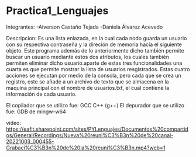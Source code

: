 # Practica1_Lenguajes

Integrantes:
-Aiverson Castaño Tejada
-Daniela Álvarez Acevedo 

Descripcion: Es una lista enlazada, en la cual cada nodo guarda un usuario con su respectiva contraseña y la direción de memoria hacía el siguiente objeto. Este programa además de lo anteriormente dicho también permite buscar un usuario mediante estos dos atributos, los cuales también permiten eliminar dicho usuario.aparte de estas tres funcionalidades una cuarta es que permite mostrar la lista de usuarios resgistrados. Estas cuatro acciones se ejecutan por medio de la consola, pero cada que se crea un registro, este se añade a un archivo de texto que se almacena en la maquina principal con el nombre de usuarios.txt, el cual contiene la información de cada usuario.

El copilador que se utilizo fue: 
GCC C++ (g++)
El depurador que se utilizo fue:
GDB de mingw-w64

video:
  https://eafit.sharepoint.com/sites/PYLenguajes/Documentos%20compartidos/General/Recordings/Nueva%20reuni%C3%B3n%20de%20canal-20221003_000455-Grabaci%C3%B3n%20de%20la%20reuni%C3%B3n.mp4?web=1
